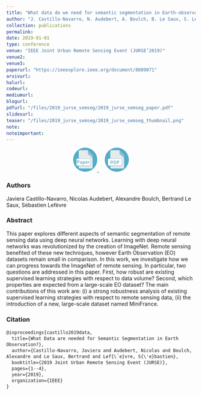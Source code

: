 ```yaml
---
title: "What data do we need for semantic segmentation in Earth-observation?"
author: "J. Castillo-Navarro, N. Audebert, A. Boulch, B. Le Saux, S. Lefèvre"
collection: publications
permalink:
date: 2019-01-01
type: conference
venue: "IEEE Joint Urban Remote Sensing Event (JURSE’2019)"
venue2: 
venue3:
paperurl: "https://ieeexplore.ieee.org/document/8809071"
arxivurl: 
halurl: 
codeurl: 
mediumurl: 
blogurl: 
pdfurl: "/files/2019_jurse_semseg/2019_jurse_semseg_paper.pdf"
slidesurl: 
teaser: "/files/2019_jurse_semseg/2019_jurse_semseg_thumbnail.png"
note:
noteimportant: 
---
```


<p style="text-align:center">
    <a href="https://ieeexplore.ieee.org/document/8809071">
        <img src="/images/logo_paper.png" width="64" class="center" />
    </a>&nbsp;&nbsp;&nbsp;
    <a href="/files/2019_jurse_semseg/2019_jurse_semseg_paper.pdf">
        <img src="/images/logo_pdf.png" width="64" class="center" />
    </a>
</p>


### Authors

Javiera Castillo-Navarro, Nicolas Audebert, Alexandre Boulch, Bertrand Le Saux, Sébastien Lefèvre

### Abstract

This paper explores different aspects of semantic segmentation of remote sensing data using deep neural networks. Learning with deep neural networks was revolutionized by the creation of ImageNet. Remote sensing benefited of these new techniques, however Earth Observation (EO) datasets remain small in comparison. In this work, we investigate how we can progress towards the ImageNet of remote sensing. In particular, two questions are addressed in this paper. First, how robust are existing supervised learning strategies with respect to data volume? Second, which properties are expected from a large-scale EO dataset? The main contributions of this work are: (i) a strong robustness analysis of existing supervised learning strategies with respect to remote sensing data, (ii) the introduction of a new, large-scale dataset named MiniFrance.

### Citation

```
@inproceedings{castillo2019data,
  title={What Data are needed for Semantic Segmentation in Earth Observation?},
  author={Castillo-Navarro, Javiera and Audebert, Nicolas and Boulch, Alexandre and Le Saux, Bertrand and Lef{\`e}vre, S{\'e}bastien},
  booktitle={2019 Joint Urban Remote Sensing Event (JURSE)},
  pages={1--4},
  year={2019},
  organization={IEEE}
}
```